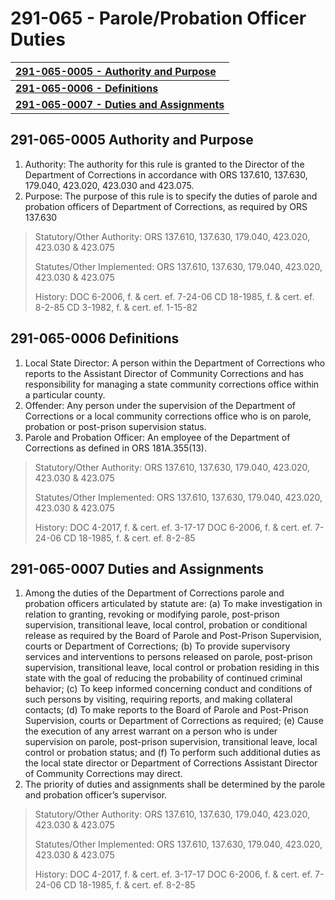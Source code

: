 # 291-065 - Parole/Probation Officer Duties

| [**291-065-0005 - Authority and Purpose**](291-065-parole-probation-officer-duties.md#291-065-0005-authority-and-purpose) |
| :--- |
| [**291-065-0006 - Definitions**](291-065-parole-probation-officer-duties.md#291-065-0006-definitions) |
| [**291-065-0007 - Duties and Assignments**](291-065-parole-probation-officer-duties.md#291-065-0007-duties-and-assignments) |

## 291-065-0005 Authority and Purpose

1. Authority: The authority for this rule is granted to the Director of the Department of Corrections in accordance with ORS 137.610, 137.630, 179.040, 423.020, 423.030 and 423.075. 
2. Purpose: The purpose of this rule is to specify the duties of parole and probation officers of Department of Corrections, as required by ORS 137.630

> Statutory/Other Authority: ORS 137.610, 137.630, 179.040, 423.020, 423.030 & 423.075 
>
> Statutes/Other Implemented: ORS 137.610, 137.630, 179.040, 423.020, 423.030 & 423.075 
>
> History: DOC 6-2006, f. & cert. ef. 7-24-06 CD 18-1985, f. & cert. ef. 8-2-85 CD 3-1982, f. & cert. ef. 1-15-82

## 291-065-0006 Definitions

1. Local State Director: A person within the Department of Corrections who reports to the Assistant Director of Community Corrections and has responsibility for managing a state community corrections office within a particular county. 
2. Offender: Any person under the supervision of the Department of Corrections or a local community corrections office who is on parole, probation or post-prison supervision status. 
3. Parole and Probation Officer: An employee of the Department of Corrections as defined in ORS 181A.355\(13\).

> Statutory/Other Authority: ORS 137.610, 137.630, 179.040, 423.020, 423.030 & 423.075 
>
> Statutes/Other Implemented: ORS 137.610, 137.630, 179.040, 423.020, 423.030 & 423.075 
>
> History: DOC 4-2017, f. & cert. ef. 3-17-17 DOC 6-2006, f. & cert. ef. 7-24-06 CD 18-1985, f. & cert. ef. 8-2-85

## 291-065-0007 Duties and Assignments

1. Among the duties of the Department of Corrections parole and probation officers articulated by statute are:  \(a\) To make investigation in relation to granting, revoking or modifying parole, post-prison supervision, transitional leave, local control, probation or conditional release as required by the Board of Parole and Post-Prison Supervision, courts or Department of Corrections;  \(b\) To provide supervisory services and interventions to persons released on parole, post-prison supervision, transitional leave, local control or probation residing in this state with the goal of reducing the probability of continued criminal behavior;  \(c\) To keep informed concerning conduct and conditions of such persons by visiting, requiring reports, and making collateral contacts;  \(d\) To make reports to the Board of Parole and Post-Prison Supervision, courts or Department of Corrections as required;  \(e\) Cause the execution of any arrest warrant on a person who is under supervision on parole, post-prison supervision, transitional leave, local control or probation status; and  \(f\) To perform such additional duties as the local state director or Department of Corrections Assistant Director of Community Corrections may direct. 
2. The priority of duties and assignments shall be determined by the parole and probation officer’s supervisor.

> Statutory/Other Authority: ORS 137.610, 137.630, 179.040, 423.020, 423.030 & 423.075 
>
> Statutes/Other Implemented: ORS 137.610, 137.630, 179.040, 423.020, 423.030 & 423.075 
>
> History: DOC 4-2017, f. & cert. ef. 3-17-17 DOC 6-2006, f. & cert. ef. 7-24-06 CD 18-1985, f. & cert. ef. 8-2-85


